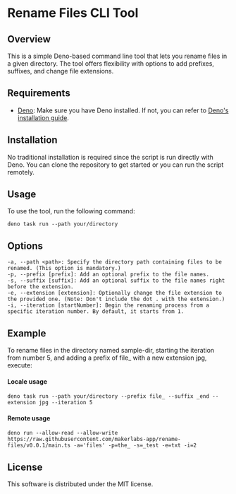 # Rename Files CLI Tool

## Overview

This is a simple Deno-based command line tool that lets you rename files in a given directory. The tool offers flexibility with options to add prefixes, suffixes, and change file extensions.

## Requirements

* [Deno](https://deno.land/): Make sure you have Deno installed. If not, you can refer to [Deno's installation guide](https://deno.land/manual/getting_started/installation).

## Installation

No traditional installation is required since the script is run directly with Deno. 
You can clone the repository to get started or you can run the script remotely. 

## Usage

To use the tool, run the following command:

    deno task run --path your/directory

## Options

    -a, --path <path>: Specify the directory path containing files to be renamed. (This option is mandatory.)
    -p, --prefix [prefix]: Add an optional prefix to the file names.
    -s, --suffix [suffix]: Add an optional suffix to the file names right before the extension.
    -e, --extension [extension]: Optionally change the file extension to the provided one. (Note: Don't include the dot . with the extension.)
    -i, --iteration [startNumber]: Begin the renaming process from a specific iteration number. By default, it starts from 1.

## Example

To rename files in the directory named sample-dir, starting the iteration from number 5, and adding a prefix of file_ with a new extension jpg, execute:

#### Locale usage
    deno task run --path your/directory --prefix file_ --suffix _end --extension jpg --iteration 5
    
#### Remote usage
    deno run --allow-read --allow-write https://raw.githubusercontent.com/makerlabs-app/rename-files/v0.0.1/main.ts -a='files' -p=the_ -s=_test -e=txt -i=2

## License

This software is distributed under the MIT license.